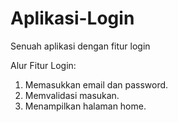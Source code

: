 # Aplikasi-Login
Senuah aplikasi dengan fitur login

Alur Fitur Login:
1. Memasukkan email dan password.
2. Memvalidasi masukan.
3. Menampilkan halaman home.
